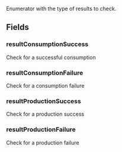             
Enumerator with the type of results to check.
        
## Fields

### resultConsumptionSuccess
Check for a successful consumption
### resultConsumptionFailure
Check for a consumption failure
### resultProductionSuccess
Check for a production success
### resultProductionFailure
Check for a production failure

